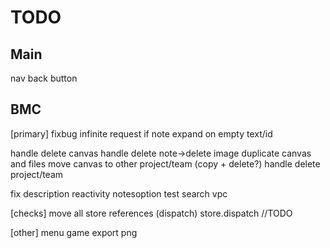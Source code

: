 #  TODO

## Main
nav back button



## BMC
[primary]
fixbug infinite request if note expand on empty text/id

handle delete canvas
handle delete note->delete image
duplicate canvas and files
move canvas to other project/team (copy + delete?)
handle delete project/team

fix description reactivity notesoption
test search vpc

[checks]
move all store references (dispatch)
store.dispatch
//TODO

[other]
menu
game
export png

